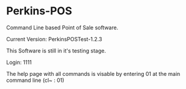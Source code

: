 # Perkins-POS
 Command Line based Point of Sale software.

 Current Version: PerkinsPOSTest-1.2.3

This Software is still in it's testing stage. 

Login: 1111

The help page with all commands is visable by entering 01 at the main command line (cl~ : 01)



